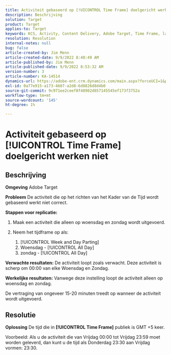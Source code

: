 ```yaml
---
title: Activiteit gebaseerd op [!UICONTROL Time Frame] doelgericht werken niet
description: Beschrijving
solution: Target
product: Target
applies-to: Target
keywords: KCS, Activity, Content Delivery, Adobe Target, Time Frame, lag, target
resolution: Resolution
internal-notes: null
bug: false
article-created-by: Jim Menn
article-created-date: 9/9/2022 8:40:49 AM
article-published-by: Jim Menn
article-published-date: 9/9/2022 8:53:32 AM
version-number: 3
article-number: KA-14514
dynamics-url: https://adobe-ent.crm.dynamics.com/main.aspx?forceUCI=1&pagetype=entityrecord&etn=knowledgearticle&id=18e1a81a-1b30-ed11-9db1-0022480866ad
exl-id: 0a77e915-a173-4607-a2d8-6d8826d8d4b0
source-git-commit: 9c971ee2ceef8f48902d857145545ef173f3752a
workflow-type: tm+mt
source-wordcount: '145'
ht-degree: 1%

---
```


# Activiteit gebaseerd op [!UICONTROL Time Frame] doelgericht werken niet

## Beschrijving


<b>Omgeving</b>
Adobe Target

<b>Probleem</b>
De activiteit die op het richten van het Kader van de Tijd wordt gebaseerd werkt niet correct.

<b>Stappen voor replicatie:</b>

1. Maak een activiteit die alleen op woensdag en zondag wordt uitgevoerd.
2. Neem het tijdframe op als:

   1. [!UICONTROL Week and Day Parting]
   2. Woensdag - [!UICONTROL All Day]
   3. zondag - [!UICONTROL All Day]




<b>Verwachte resultaten:</b>
De activiteit loopt zoals verwacht. Deze activiteit is scherp om 00:00 van elke Woensdag en Zondag.

<b>Werkelijke resultaten:</b>
Vanwege deze instelling loopt de activiteit alleen op woensdag en zondag.

De vertraging van ongeveer 15-20 minuten treedt op wanneer de activiteit wordt uitgevoerd.


## Resolutie


<b>Oplossing</b>
De tijd die in <b>[!UICONTROL Time Frame]</b> publiek is GMT +5 keer.

Voorbeeld: Als u de activiteit die van Vrijdag 00:00 tot Vrijdag 23:59 moet worden geleverd, dan kunt u de tijd als Donderdag 23:30 aan Vrijdag vormen: 23:30.
